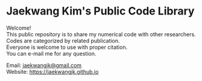 # Jaekwang Kim's Public Code Library
Welcome!</br>
This public repository is to share my numerical code with other researchers. 
Codes are categorized by related publication.</br>
Everyone is welcome to use with proper citation. </br>
You can e-mail me for any question. </br>

Email: jaekwangjk@gmail.com </br>
Website: https://jaekwangjk.github.io </br> 
 
